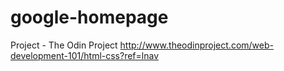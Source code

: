 # google-homepage
Project - The Odin Project
http://www.theodinproject.com/web-development-101/html-css?ref=lnav
